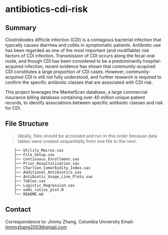 # antibiotics-cdi-risk

## Summary

Clostridioides difficile infection (CDI) is a contagious bacterial infection that typically causes diarrhea and colitis in symptomatic patients. Antibiotic use has been regarded as one of the most important (and modifiable) risk factors of CDI infection. Transmission of CDI occurs along the fecal-oral route, and though CDI has been considered to be a predominantly hospital-acquired infection, recent evidence has shown that community-acquired CDI constitutes a large proportion of CDI cases. However, community-acquired CDI is still not fully understood, and further research is required to confirm the specific antibiotic classes that are associated with CDI risk.

This project leverages the MarketScan database, a large commercial insurance billing database containing over 40 million unique patient records, to identify associations between specific antibiotic classes and risk for CDI.

## File Structure

> Ideally, files should be accessed and run in this order because data tables were created sequentially from one file to the next.

```
    ├── Utility_Macros.sas
    ├── File_Setup.sas
    ├── Continuous_Enrollment.sas
    ├── Prior_Hospitalization.sas
    ├── Charlson_Comorbidity_Index.sas
    ├── Additional_Antibiotics.sas
    ├── Antibiotic_Usage_Line_Plots.sas
    ├── Tables.sas
    ├── Logistic_Regression.sas
    ├── odds_ratios_plot.R
    └── README.md
```

## Contact

Correspondence to: Jimmy Zhang, Columbia University
Email: jimmyzhang2003@gmail.com
